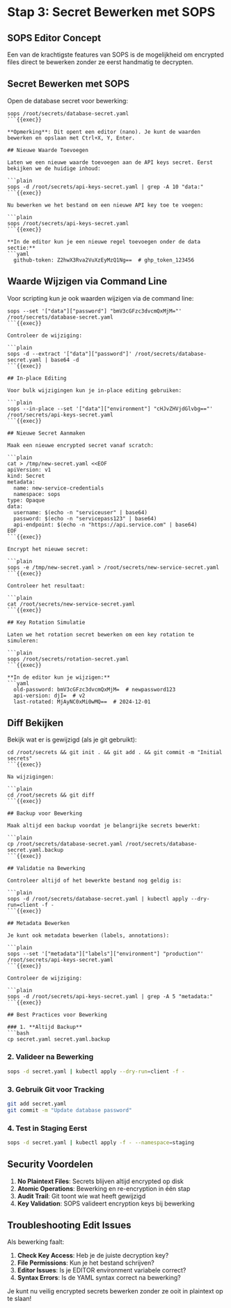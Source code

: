 # Stap 3: Secret Bewerken met SOPS

## SOPS Editor Concept

Een van de krachtigste features van SOPS is de mogelijkheid om encrypted files direct te bewerken zonder ze eerst handmatig te decrypten.

## Secret Bewerken met SOPS

Open de database secret voor bewerking:

```plain
sops /root/secrets/database-secret.yaml
```{{exec}}

**Opmerking**: Dit opent een editor (nano). Je kunt de waarden bewerken en opslaan met Ctrl+X, Y, Enter.

## Nieuwe Waarde Toevoegen

Laten we een nieuwe waarde toevoegen aan de API keys secret. Eerst bekijken we de huidige inhoud:

```plain
sops -d /root/secrets/api-keys-secret.yaml | grep -A 10 "data:"
```{{exec}}

Nu bewerken we het bestand om een nieuwe API key toe te voegen:

```plain
sops /root/secrets/api-keys-secret.yaml
```{{exec}}

**In de editor kun je een nieuwe regel toevoegen onder de data sectie:**
```yaml
  github-token: Z2hwX3Rva2VuXzEyMzQ1Ng==  # ghp_token_123456
```

## Waarde Wijzigen via Command Line

Voor scripting kun je ook waarden wijzigen via de command line:

```plain
sops --set '["data"]["password"] "bmV3cGFzc3dvcmQxMjM="' /root/secrets/database-secret.yaml
```{{exec}}

Controleer de wijziging:

```plain
sops -d --extract '["data"]["password"]' /root/secrets/database-secret.yaml | base64 -d
```{{exec}}

## In-place Editing

Voor bulk wijzigingen kun je in-place editing gebruiken:

```plain
sops --in-place --set '["data"]["environment"] "cHJvZHVjdGlvbg=="' /root/secrets/api-keys-secret.yaml
```{{exec}}

## Nieuwe Secret Aanmaken

Maak een nieuwe encrypted secret vanaf scratch:

```plain
cat > /tmp/new-secret.yaml <<EOF
apiVersion: v1
kind: Secret
metadata:
  name: new-service-credentials
  namespace: sops
type: Opaque
data:
  username: $(echo -n "serviceuser" | base64)
  password: $(echo -n "servicepass123" | base64)
  api-endpoint: $(echo -n "https://api.service.com" | base64)
EOF
```{{exec}}

Encrypt het nieuwe secret:

```plain
sops -e /tmp/new-secret.yaml > /root/secrets/new-service-secret.yaml
```{{exec}}

Controleer het resultaat:

```plain
cat /root/secrets/new-service-secret.yaml
```{{exec}}

## Key Rotation Simulatie

Laten we het rotation secret bewerken om een key rotation te simuleren:

```plain
sops /root/secrets/rotation-secret.yaml
```{{exec}}

**In de editor kun je wijzigen:**
```yaml
  old-password: bmV3cGFzc3dvcmQxMjM=  # newpassword123
  api-version: djI=  # v2
  last-rotated: MjAyNC0xMi0wMQ==  # 2024-12-01
```

## Diff Bekijken

Bekijk wat er is gewijzigd (als je git gebruikt):

```plain
cd /root/secrets && git init . && git add . && git commit -m "Initial secrets"
```{{exec}}

Na wijzigingen:

```plain
cd /root/secrets && git diff
```{{exec}}

## Backup voor Bewerking

Maak altijd een backup voordat je belangrijke secrets bewerkt:

```plain
cp /root/secrets/database-secret.yaml /root/secrets/database-secret.yaml.backup
```{{exec}}

## Validatie na Bewerking

Controleer altijd of het bewerkte bestand nog geldig is:

```plain
sops -d /root/secrets/database-secret.yaml | kubectl apply --dry-run=client -f -
```{{exec}}

## Metadata Bewerken

Je kunt ook metadata bewerken (labels, annotations):

```plain
sops --set '["metadata"]["labels"]["environment"] "production"' /root/secrets/api-keys-secret.yaml
```{{exec}}

Controleer de wijziging:

```plain
sops -d /root/secrets/api-keys-secret.yaml | grep -A 5 "metadata:"
```{{exec}}

## Best Practices voor Bewerking

### 1. **Altijd Backup**
```bash
cp secret.yaml secret.yaml.backup
```

### 2. **Valideer na Bewerking**
```bash
sops -d secret.yaml | kubectl apply --dry-run=client -f -
```

### 3. **Gebruik Git voor Tracking**
```bash
git add secret.yaml
git commit -m "Update database password"
```

### 4. **Test in Staging Eerst**
```bash
sops -d secret.yaml | kubectl apply -f - --namespace=staging
```

## Security Voordelen

1. **No Plaintext Files**: Secrets blijven altijd encrypted op disk
2. **Atomic Operations**: Bewerking en re-encryption in één stap
3. **Audit Trail**: Git toont wie wat heeft gewijzigd
4. **Key Validation**: SOPS valideert encryption keys bij bewerking

## Troubleshooting Edit Issues

Als bewerking faalt:
1. **Check Key Access**: Heb je de juiste decryption key?
2. **File Permissions**: Kun je het bestand schrijven?
3. **Editor Issues**: Is je EDITOR environment variabele correct?
4. **Syntax Errors**: Is de YAML syntax correct na bewerking?

Je kunt nu veilig encrypted secrets bewerken zonder ze ooit in plaintext op te slaan!